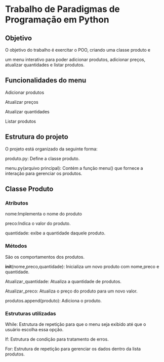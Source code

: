 # Trabalho de Paradigmas de Programação em Python

## Objetivo

O objetivo do trabalho é exercitar o POO, criando uma classe produto e 

um menu interativo para poder adicionar produtos, adicionar preços, atualizar quantidades e listar produtos.

## Funcionalidades do menu

Adicionar produtos

Atualizar preços

Atualizar quantidades

Listar produtos

## Estrutura do projeto

O projeto está organizado da seguinte forma:

produto.py: Define a classe produto.

menu.py(arquivo principal): Contém a função menu() que fornece a interação para gerenciar os produtos.

## Classe Produto

### Atributos

nome:Implementa o nome do produto

preco:Indica o valor do produto.

quantidade: exibe a quantidade daquele produto.

### Métodos

São os comportamentos dos produtos.

__init__(nome,preco,quantidade): Inicializa um novo produto com nome,preco e quantidade.

Atualizar_quantidade: Atualiza a quantidade de produtos.

Atualizar_preco: Atualiza o preço do produto para um novo valor.

produtos.append(produto): Adiciona o produto.

### Estruturas utilizadas 

While: Estrutura de repetição para que o menu seja exibido até que o usuário escolha essa opção.

If: Estrutura de condição para tratamento de erros.

For: Estrutura de repetição para gerenciar os dados dentro da lista produtos.

